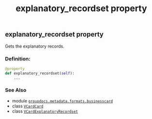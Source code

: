 ﻿---
title: explanatory_recordset property
second_title: GroupDocs.Metadata for Python via .NET API References
description: 
type: docs
url: /python-net/groupdocs.metadata.formats.businesscard/vcardcard/explanatory_recordset/
is_root: false
weight: 190
---

## explanatory_recordset property


Gets the explanatory records.
### Definition:
```python
@property
def explanatory_recordset(self):
    ...
```

### See Also
* module [`groupdocs.metadata.formats.businesscard`](../../)
* class [`VCardCard`](/metadata/python-net/groupdocs.metadata.formats.businesscard/vcardcard)
* class [`VCardExplanatoryRecordset`](/metadata/python-net/groupdocs.metadata.formats.businesscard/vcardexplanatoryrecordset)
